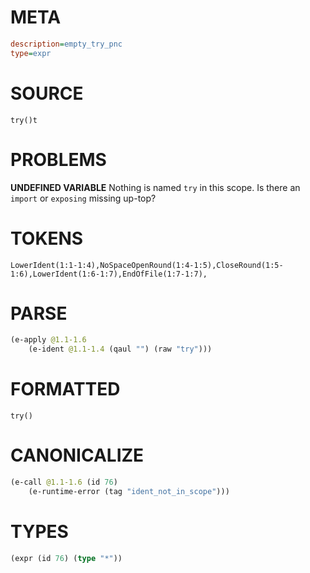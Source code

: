 # META
~~~ini
description=empty_try_pnc
type=expr
~~~
# SOURCE
~~~roc
try()t
~~~
# PROBLEMS
**UNDEFINED VARIABLE**
Nothing is named `try` in this scope.
Is there an `import` or `exposing` missing up-top?

# TOKENS
~~~zig
LowerIdent(1:1-1:4),NoSpaceOpenRound(1:4-1:5),CloseRound(1:5-1:6),LowerIdent(1:6-1:7),EndOfFile(1:7-1:7),
~~~
# PARSE
~~~clojure
(e-apply @1.1-1.6
	(e-ident @1.1-1.4 (qaul "") (raw "try")))
~~~
# FORMATTED
~~~roc
try()
~~~
# CANONICALIZE
~~~clojure
(e-call @1.1-1.6 (id 76)
	(e-runtime-error (tag "ident_not_in_scope")))
~~~
# TYPES
~~~clojure
(expr (id 76) (type "*"))
~~~
